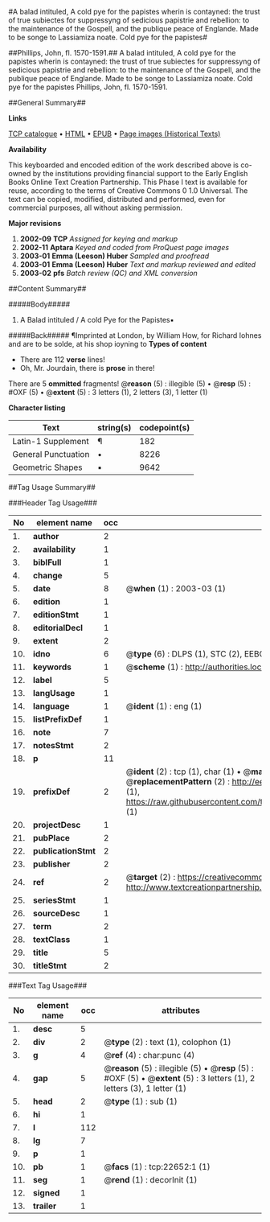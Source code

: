 #A balad intituled, A cold pye for the papistes wherin is contayned: the trust of true subiectes for suppressyng of sedicious papistrie and rebellion: to the maintenance of the Gospell, and the publique peace of Englande. Made to be songe to Lassiamiza noate. Cold pye for the papistes#

##Phillips, John, fl. 1570-1591.##
A balad intituled, A cold pye for the papistes wherin is contayned: the trust of true subiectes for suppressyng of sedicious papistrie and rebellion: to the maintenance of the Gospell, and the publique peace of Englande. Made to be songe to Lassiamiza noate.
Cold pye for the papistes
Phillips, John, fl. 1570-1591.

##General Summary##

**Links**

[TCP catalogue](http://www.ota.ox.ac.uk/tcp/)  • 
[HTML](http://tei.it.ox.ac.uk/tcp/Texts-HTML/free/A09/A09582.html)  • 
[EPUB](http://tei.it.ox.ac.uk/tcp/Texts-EPUB/free/A09/A09582.epub) • 
[Page images (Historical Texts)](https://data.historicaltexts.jisc.ac.uk/view?pubId=eebo-99856994e&pageId=eebo-99856994e-22652-1)

**Availability**

This keyboarded and encoded edition of the
	       work described above is co-owned by the institutions
	       providing financial support to the Early English Books
	       Online Text Creation Partnership. This Phase I text is
	       available for reuse, according to the terms of Creative
	       Commons 0 1.0 Universal. The text can be copied,
	       modified, distributed and performed, even for
	       commercial purposes, all without asking permission.

**Major revisions**

1. __2002-09__ __TCP__ *Assigned for keying and markup*
1. __2002-11__ __Aptara__ *Keyed and coded from ProQuest page images*
1. __2003-01__ __Emma (Leeson) Huber__ *Sampled and proofread*
1. __2003-01__ __Emma (Leeson) Huber__ *Text and markup reviewed and edited*
1. __2003-02__ __pfs__ *Batch review (QC) and XML conversion*

##Content Summary##

#####Body#####

1. A Balad intituled / A cold Pye for the Papistes▪

#####Back#####
¶Imprinted at London, by William How, for Richard Iohnes and are to be
solde, at his shop ioyning to
**Types of content**

  * There are 112 **verse** lines!
  * Oh, Mr. Jourdain, there is **prose** in there!

There are 5 **ommitted** fragments! 
 @__reason__ (5) : illegible (5)  •  @__resp__ (5) : #OXF (5)  •  @__extent__ (5) : 3 letters (1), 2 letters (3), 1 letter (1)

**Character listing**


|Text|string(s)|codepoint(s)|
|---|---|---|
|Latin-1 Supplement|¶|182|
|General Punctuation|•|8226|
|Geometric Shapes|▪|9642|

##Tag Usage Summary##

###Header Tag Usage###

|No|element name|occ|attributes|
|---|---|---|---|
|1.|__author__|2||
|2.|__availability__|1||
|3.|__biblFull__|1||
|4.|__change__|5||
|5.|__date__|8| @__when__ (1) : 2003-03 (1)|
|6.|__edition__|1||
|7.|__editionStmt__|1||
|8.|__editorialDecl__|1||
|9.|__extent__|2||
|10.|__idno__|6| @__type__ (6) : DLPS (1), STC (2), EEBO-CITATION (1), PROQUEST (1), VID (1)|
|11.|__keywords__|1| @__scheme__ (1) : http://authorities.loc.gov/ (1)|
|12.|__label__|5||
|13.|__langUsage__|1||
|14.|__language__|1| @__ident__ (1) : eng (1)|
|15.|__listPrefixDef__|1||
|16.|__note__|7||
|17.|__notesStmt__|2||
|18.|__p__|11||
|19.|__prefixDef__|2| @__ident__ (2) : tcp (1), char (1)  •  @__matchPattern__ (2) : ([0-9\-]+):([0-9IVX]+) (1), (.+) (1)  •  @__replacementPattern__ (2) : http://eebo.chadwyck.com/downloadtiff?vid=$1&page=$2 (1), https://raw.githubusercontent.com/textcreationpartnership/Texts/master/tcpchars.xml#$1 (1)|
|20.|__projectDesc__|1||
|21.|__pubPlace__|2||
|22.|__publicationStmt__|2||
|23.|__publisher__|2||
|24.|__ref__|2| @__target__ (2) : https://creativecommons.org/publicdomain/zero/1.0/ (1), http://www.textcreationpartnership.org/docs/. (1)|
|25.|__seriesStmt__|1||
|26.|__sourceDesc__|1||
|27.|__term__|2||
|28.|__textClass__|1||
|29.|__title__|5||
|30.|__titleStmt__|2||


###Text Tag Usage###

|No|element name|occ|attributes|
|---|---|---|---|
|1.|__desc__|5||
|2.|__div__|2| @__type__ (2) : text (1), colophon (1)|
|3.|__g__|4| @__ref__ (4) : char:punc (4)|
|4.|__gap__|5| @__reason__ (5) : illegible (5)  •  @__resp__ (5) : #OXF (5)  •  @__extent__ (5) : 3 letters (1), 2 letters (3), 1 letter (1)|
|5.|__head__|2| @__type__ (1) : sub (1)|
|6.|__hi__|1||
|7.|__l__|112||
|8.|__lg__|7||
|9.|__p__|1||
|10.|__pb__|1| @__facs__ (1) : tcp:22652:1 (1)|
|11.|__seg__|1| @__rend__ (1) : decorInit (1)|
|12.|__signed__|1||
|13.|__trailer__|1||
